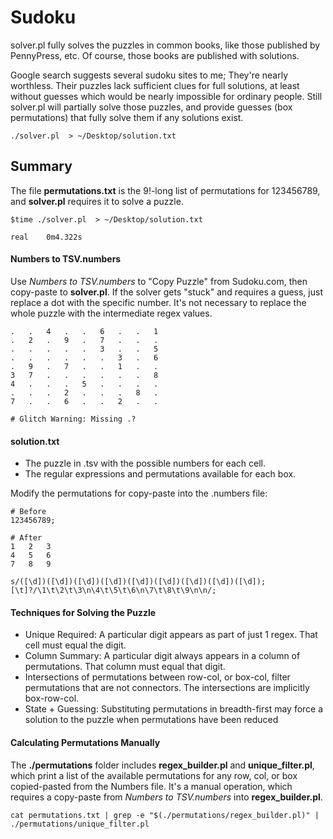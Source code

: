 # Sudoku
solver.pl fully solves the puzzles in common books, like those published by PennyPress, etc. Of course, those books are published with solutions.

Google search suggests several sudoku sites to me; They're nearly worthless. Their puzzles lack sufficient clues for full solutions, at least without guesses which would be nearly impossible for ordinary people. Still solver.pl will partially solve those puzzles, and provide guesses (box permutations) that fully solve them if any solutions exist.


```
./solver.pl  > ~/Desktop/solution.txt 
```


## Summary

The file **permutations.txt** is the 9!-long list of permutations for 123456789, and **solver.pl** requires it to solve a puzzle.

```
$time ./solver.pl  > ~/Desktop/solution.txt 

real	0m4.322s
```


#### Numbers to TSV.numbers
Use *Numbers to TSV.numbers* to "Copy Puzzle" from Sudoku.com, then copy-paste to **solver.pl**. If the solver gets "stuck" and requires a guess, just replace a dot with the specific number. It's not necessary to replace the whole puzzle with the intermediate regex values.

```
.	.	4	.	.	6	.	.	1
.	2	.	9	.	7	.	.	.
.	.	.	.	.	3	.	.	5
.	.	.	.	.	.	3	.	6
.	9	.	7	.	.	1	.	.
3	7	.	.	.	.	.	.	8
4	.	.	.	5	.	.	.	.
.	.	.	2	.	.	.	8	.
7	.	.	6	.	.	2	.	.

# Glitch Warning: Missing .?
```

#### solution.txt
- The puzzle in .tsv with the possible numbers for each cell.
- The regular expressions and permutations available for each box.

Modify the permutations for copy-paste into the .numbers file:
```
# Before
123456789;

# After
1	2	3
4	5	6
7	8	9
```


```
s/([\d])([\d])([\d])([\d])([\d])([\d])([\d])([\d])([\d]);[\t]?/\1\t\2\t\3\n\4\t\5\t\6\n\7\t\8\t\9\n\n/;
```

#### Techniques for Solving the Puzzle
* Unique Required: A particular digit appears as part of just 1 regex. That cell must equal the digit.
* Column Summary: A particular digit always appears in a column of permutations. That column must equal that digit.
* Intersections of permutations between row-col, or box-col, filter permutations that are not connectors. The intersections are implicitly box-row-col.
* State + Guessing: Substituting permutations in breadth-first may force a solution to the puzzle when permutations have been reduced

#### Calculating Permutations Manually

The **./permutations** folder includes **regex_builder.pl** and **unique_filter.pl**, which print a list of the available permutations for any row, col, or box copied-pasted from the Numbers file. It's a manual operation, which requires a copy-paste from *Numbers to TSV.numbers* into **regex_builder.pl**.

```
cat permutations.txt | grep -e "$(./permutations/regex_builder.pl)" | ./permutations/unique_filter.pl
```